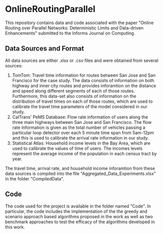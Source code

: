 # OnlineRoutingParallel

This repository contains data and code associated with the paper "Online Routing over Parallel Networks: Deterministic Limits and Data-driven Enhancements" submitted to the Informs Journal on Computing.

## Data Sources and Format
All data sources are either .xlsx or .csv files and were obtained from several sources:

1. TomTom: Travel time information for routes between San Jose and San Francisco for the case study. The data consists of information on both highway and inner city routes and provides inforamtion on the distance and speed along different segments of each of those routes. Furthermore, this data-set also consists of information on the distribution of travel times on each of those routes, which are used to calibrate the travel time parameters of the model considered in our study.
2. CalTrans' PeMS Database: Flow rate information of users along the three main highways between San Jose and San Francisco. The flow rate information is given as the total number of vehicles passing a particular loop detector over each 5 minute time span from 5am-12pm and this is used to calibrate the arrival rate information in our study.
3. Statistical Atlas: Household income levels in the Bay Area, which are used to calibrate the values of time of users. The incomes levels represent the average income of the population in each census tract by year.

The travel time, arrival rate, and household income inforamtion from these data sources is compiled into the file "Aggregated_Data_Experiments.xlsx" in the folder "CompiledData".

## Code
The code used for the project is available in the folder named "Code". In particular, the code includes the implementation of the the greedy and scenario approach based algorithms proposed in the work as well as two benchmark approaches to test the efficacy of the algorithms developed in this work.
